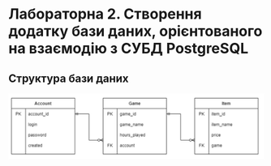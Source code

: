 # Лабораторна 2. Створення додатку бази даних, орієнтованого на взаємодію з СУБД PostgreSQL

## Структура бази даних

![ER digram](bd.png)
